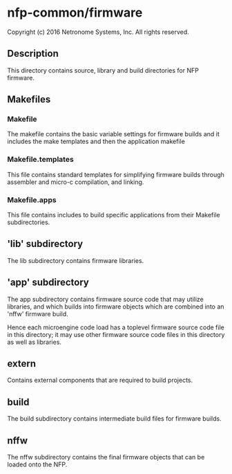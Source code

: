 # nfp-common/firmware

 Copyright (c) 2016 Netronome Systems, Inc.
 All rights reserved.

## Description

This directory contains source, library and build directories for NFP
firmware.

## Makefiles

### Makefile

The makefile contains the basic variable settings for firmware builds
and it includes the make templates and then the application makefile

### Makefile.templates

This file contains standard templates for simplifying firmware builds
through assembler and micro-c compilation, and linking.

### Makefile.apps

This file contains includes to build specific applications from their
Makefile subdirectories.

## 'lib' subdirectory

The lib subdirectory contains firmware libraries.

## 'app' subdirectory

The app subdirectory contains firmware source code that may utilize
libraries, and which builds into firmware objects which are combined
into an 'nffw' firmware build.

Hence each microengine code load has a toplevel firmware source code
file in this directory; it may use other firmware source code files in
this directory as well as libraries.

## extern

Contains external components that are required to build projects.

## build

The build subdirectory contains intermediate build files for firmware
builds.

## nffw

The nffw subdirectory contains the final firmware objects that can be
loaded onto the NFP.

